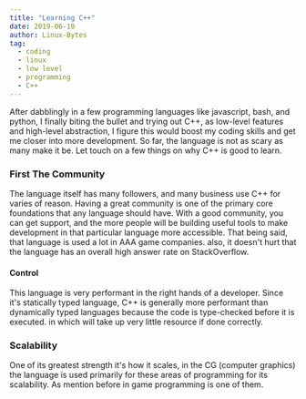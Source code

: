 ```yaml
---
title: "Learning C++"
date: 2019-06-10
author: Linux-Bytes
tag:
  - coding
  - linux
  - low level
  - programming
  - C++
---
```


After dabblingly in a few programming languages like javascript, bash, and python, I finally biting the bullet and trying out C++, as low-level features and high-level abstraction, I figure this would boost my coding skills and get me closer into more development. So far, the language is not as scary as many make it be. Let touch on a few things on why C++ is good to learn.

### First The Community

The language itself has many followers, and many business use C++ for varies of reason. Having a great community is one of the primary core foundations that any language should have. With a good community, you can get support, and the more people will be building useful tools to make development in that particular language more accessible. That being said, that language is used a lot in AAA game companies. also, it doesn't hurt that the language has an overall high answer rate on StackOverflow.

#### Control


This language is very performant in the right hands of a developer. Since it's statically typed language, C++ is generally more performant than dynamically typed languages because the code is type-checked before it is executed.  in which will take up  very little resource if done correctly.

### Scalability

One of its greatest strength it's how it scales, in the CG (computer graphics) the language is used primarily for these areas of programming for its scalability. As mention before in game programming is one of them. 